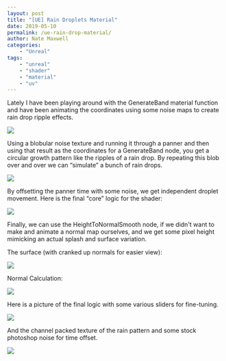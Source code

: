 ```yaml
---
layout: post
title: "[UE] Rain Droplets Material"
date: 2019-05-10
permalink: /ue-rain-drop-material/
author: Nate Maxwell
categories:
    - "Unreal"
tags:
    - "unreal"
    - "shader"
    - "material"
    - "uv"
---
```


Lately I have been playing around with the GenerateBand material function and have been animating the coordinates using some noise maps to create rain drop ripple effects.

<img src="https://media0.giphy.com/media/v1.Y2lkPTc5MGI3NjExZGVsdWo4dTY3eWRtbHhqcXZmd3E2bnVyYjN3YnZocDdueXV4bnhsOCZlcD12MV9pbnRlcm5hbF9naWZfYnlfaWQmY3Q9Zw/CSrquC3M44APXkKIPK/giphy.gif">

Using a blobular noise texture and running it through a panner and then using that result as the coordinates for a GenerateBand node, you get a circular growth pattern like the ripples of a rain drop. By repeating this blob over and over we can “simulate” a bunch of rain drops.

<img src="https://i.imgur.com/YJrDyay.png">

By offsetting the panner time with some noise, we get independent droplet movement. Here is the final “core” logic for the shader:

<img src="https://i.imgur.com/PFCQN4u.png">

Finally, we can use the HeightToNormalSmooth node, if we didn't want to make and animate a normal map ourselves, and we get some pixel height mimicking an actual splash and surface variation.

The surface (with cranked up normals for easier view):

<img src="https://media0.giphy.com/media/v1.Y2lkPTc5MGI3NjExdXVpdmtoazNodHF5Y2M0eG02MnhpYmpsODdqNG1pY2xpdGp0dzE4MiZlcD12MV9pbnRlcm5hbF9naWZfYnlfaWQmY3Q9Zw/cHmJrFmceplPHBY42t/giphy.gif">

Normal Calculation:

<img src="https://i.imgur.com/pCcUdIE.png">


Here is a picture of the final logic with some various sliders for fine-tuning.

<img src="https://i.imgur.com/HArLywM.png">

And the channel packed texture of the rain pattern and some stock photoshop noise for time offset.


<img src="https://i.imgur.com/8Py9oT2.png">
